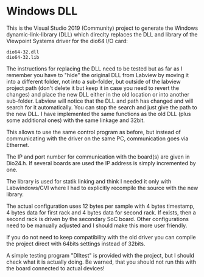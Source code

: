 # Windows DLL

This is the Visual Studio 2019 (Community) project to generate the Windows dynamic-link-library (DLL) which direclty replaces the DLL and library of the Viewpoint Systems driver for the dio64 I/O card:

    dio64-32.dll
    dio64-32.lib

The instructions for replacing the DLL need to be tested but as far as I remember you have to "hide" the original DLL from Labview by moving it into a different folder, not into a sub-folder, but outside of the labview project path (don't delete it but keep it in case you need to revert the changes) and place the new DLL either in the old location or into another sub-folder. Labview will notice that the DLL and path has changed and will search for it automatically. You can stop the search and just give the path to the new DLL. I have implemented the same functions as the old DLL (plus some additional ones) with the same linkage and 32bit. 

This allows to use the same control program as before, but instead of communicating with the driver on the same PC, communication goes via Ethernet. 

The IP and port number for communication with the board(s) are given in Dio24.h. If several boards are used the IP address is simply incremented by one.

The library is used for statik linking and think I needed it only with Labwindows/CVI where I had to explicitly recompile the source with the new library. 

The actual configuration uses 12 bytes per sample with 4 bytes timestamp, 4 bytes data for first rack and 4 bytes data for second rack. If exists, then a second rack is driven by the secondary SoC board. Other configurations need to be manually adjusted and I should make this more user friendly.

If you do not need to keep compatibility with the old driver you can compile the project direct with 64bits settings instead of 32bits.

A simple testing program "Dlltest" is provided with the project, but I should check what it is actually doing. Be warned, that you should not run this with the board connected to actual devices!
